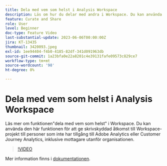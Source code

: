 ```yaml
---
title: Dela med vem som helst i Analysis Workspace
description: Läs om hur du delar med andra i Workspace. Du kan använda den här funktionen för att ge skrivskyddad åtkomst till Workspace-projekt till personer som inte har tillgång till Adobe Analytics eller CJA, inklusive mottagare utanför organisationen.
feature: Curate and Share
role: User
level: Beginner
doc-type: Feature Video
last-substantial-update: 2023-06-06T00:00:00Z
jira: KT-13435
thumbnail: 3420093.jpeg
exl-id: 1ee94404-f4b0-4185-82df-341d091963db
source-git-commit: 1a23bfa0e22a8201c4e39131fafe09573c829ce7
workflow-type: tm+mt
source-wordcount: '98'
ht-degree: 0%

---
```


# Dela med vem som helst i Analysis Workspace

Läs mer om funktionen&quot;dela med vem som helst&quot; i Workspace. Du kan använda den här funktionen för att ge skrivskyddad åtkomst till Workspace-projekt till personer som inte har tillgång till Adobe Analytics eller Customer Journey Analytics, inklusive mottagare utanför organisationen.

>[!VIDEO](https://video.tv.adobe.com/v/3452456/?learn=on&captions=swe)

Mer information finns i [dokumentationen](https://experienceleague.adobe.com/docs/analytics/analyze/analysis-workspace/curate-share/share-projects.html?lang=sv-SE#share-public-link).

